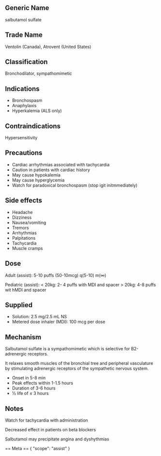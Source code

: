 ## Generic Name

salbutamol sulfate

## Trade Name

Ventolin (Canada), Atrovent (United States)

## Classification

Bronchodilator, sympathomimetic

## Indications

- Bronchospasm
- Anaphylaxis
- Hyperkalemia (ALS only)

## Contraindications

Hypersensitivity

## Precautions

- Cardiac arrhythmias associated with tachycardia
- Caution in patients with cardiac history
- May cause hypokalemia
- May cause hyperglycemia
- Watch for paradoxical bronchospasm (stop igit initmmediately)

## Side effects

- Headache
- Dizziness
- Nausea/vomiting
- Tremors
- Arrhythmias
- Palpitations
- Tachycardia
- Muscle cramps

## Dose

Adult (assist): 5-10 puffs (50-10mcg) q(5-10) m(∞)

Pediatric (assist): < 20kg: 2- 4 puffs with MDI and spacer > 20kg: 4-8 puffs wit hMDI and spacer

## Supplied

- Solution: 2.5 mg/2.5 mL NS
- Metered dose inhaler (MDI): 100 mcg per dose

## Mechanism

Salbutamol sulfate is a sympathomimetic which is selective for B2-adrenergic receptors.

It relaxes smooth muscles of the bronchial tree and peripheral vasculature by stimulating adrenergic receptors of the sympathetic nervous system.

- Onset in 5-8 min
- Peak effects within 1-1.5 hours
- Duration of 3-6 hours
- 1⁄2 life of ≤ 3 hours

## Notes

Watch for tachycardia with administration

Decreased effect in patients on beta blockers

Salbutamol may precipitate angina and dyshythmias

== Meta ==
{
"scope": "assist"
}
